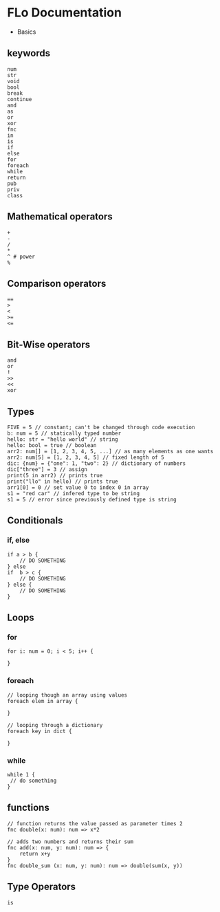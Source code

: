 # FLo Documentation
- Basics
## keywords
```
num
str
void
bool
break
continue
and
as
or
xor
fnc
in
is
if
else
for
foreach
while
return
pub
priv
class
```
## Mathematical operators
```
+
-
/
*
^ # power
%
```
## Comparison operators
```
== 
>
<
>=
<=

```
## Bit-Wise operators
```
and
or
!
>>
<<
xor
```
## Types
```
FIVE = 5 // constant; can't be changed through code execution
b: num = 5 // statically typed number
hello: str = "hello world" // string
hello: bool = true // boolean
arr2: num[] = [1, 2, 3, 4, 5, ...] // as many elements as one wants
arr2: num[5] = [1, 2, 3, 4, 5] // fixed length of 5
dic: {num} = {"one": 1, "two": 2} // dictionary of numbers
dic["three"] = 3 // assign
print(5 in arr2) // prints true
print("llo" in hello) // prints true
arr1[0] = 0 // set value 0 to index 0 in array
s1 = "red car" // infered type to be string
s1 = 5 // error since previously defined type is string
```
## Conditionals 
### if, else
```
if a > b {
    // DO SOMETHING
} else 
if  b > c {
    // DO SOMETHING
} else {
    // DO SOMETHING
}
```
## Loops 

### for
```
for i: num = 0; i < 5; i++ {

}
```
### foreach
```
// looping though an array using values
foreach elem in array {

}
```
```
// looping through a dictionary
foreach key in dict {

}
```
### while
```
while 1 {
 // do something
}
```

## functions
```
// function returns the value passed as parameter times 2
fnc double(x: num): num => x*2

// adds two numbers and returns their sum
fnc add(x: num, y: num): num => {
    return x+y
}
fnc double_sum (x: num, y: num): num => double(sum(x, y))
```
## Type Operators
```
is
```
